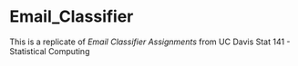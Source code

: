 # Email_Classifier

This is a replicate of *Email Classifier Assignments* from UC Davis Stat 141 - Statistical Computing
